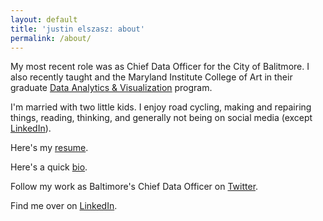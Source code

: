 ```yaml
---
layout: default
title: 'justin elszasz: about'
permalink: /about/
---
```


My most recent role was as Chief Data Officer for the City of Balitmore. I also recently taught and the Maryland Institute College of Art in their graduate [Data Analytics & Visualization](https://www.mica.edu/graduate-programs/data-analytics-and-visualization-mps/) program.

I'm married with two little kids. I enjoy road cycling, making and repairing things, reading, thinking, and generally not being on social media (except [LinkedIn](https://www.linkedin.com/in/justinelszasz/)). 

Here's my [resume](https://drive.google.com/file/d/1sahEjrJvEL0ZYC2l-hfgVQGLy8KGES1P/view?usp=sharing).

Here's a quick [bio](https://docs.google.com/document/d/1YV9a9LUMPcRLqWlIrI5RWEa1-SsrhnRFKkk5j_0VeAk/edit?usp=sharing).

Follow my work as Baltimore's Chief Data Officer on [Twitter](https://www.twitter.com/baltdata).

Find me over on [LinkedIn](https://www.linkedin.com/in/justinelszasz).
